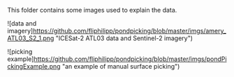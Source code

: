 This folder contains some images used to explain the data.

![data and imagery]https://github.com/fliphilipp/pondpicking/blob/master/imgs/amery_ATL03_S2_1.png "ICESat-2 ATL03 data and Sentinel-2 imagery")

![picking example]https://github.com/fliphilipp/pondpicking/blob/master/imgs/pondPickingExample.png "an example of manual surface picking")
